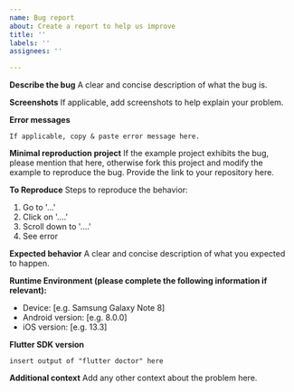 ```yaml
---
name: Bug report
about: Create a report to help us improve
title: ''
labels: ''
assignees: ''

---
```


**Describe the bug**
A clear and concise description of what the bug is.

**Screenshots**
If applicable, add screenshots to help explain your problem.

**Error messages**

```
If applicable, copy & paste error message here.
```

**Minimal reproduction project**
If the example project exhibits the bug, please mention that here, otherwise fork this project and modify the example to reproduce the bug. Provide the link to your repository here.

**To Reproduce**
Steps to reproduce the behavior:
1. Go to '...'
2. Click on '....'
3. Scroll down to '....'
4. See error

**Expected behavior**
A clear and concise description of what you expected to happen.

**Runtime Environment (please complete the following information if relevant):**
 - Device: [e.g. Samsung Galaxy Note 8]
 - Android version: [e.g. 8.0.0]
 - iOS version: [e.g. 13.3]

**Flutter SDK version**
```
insert output of "flutter doctor" here
```

**Additional context**
Add any other context about the problem here.

